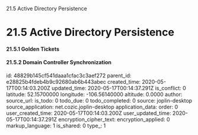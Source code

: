 21.5 Active Directory Persistence

# 21.5 Active Directory Persistence
#### 21.5.1 Golden Tickets
#### 21.5.2 Domain Controller Synchronization

id: 48829b145cf541daaa1cfac3c3aef272
parent_id: e28825b4fdeb4b9c92680ab6b443abec
created_time: 2020-05-17T00:14:03.200Z
updated_time: 2020-05-17T00:14:37.291Z
is_conflict: 0
latitude: 52.15700000
longitude: -106.56140000
altitude: 0.0000
author: 
source_url: 
is_todo: 0
todo_due: 0
todo_completed: 0
source: joplin-desktop
source_application: net.cozic.joplin-desktop
application_data: 
order: 0
user_created_time: 2020-05-17T00:14:03.200Z
user_updated_time: 2020-05-17T00:14:37.291Z
encryption_cipher_text: 
encryption_applied: 0
markup_language: 1
is_shared: 0
type_: 1